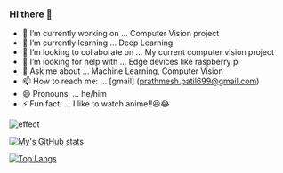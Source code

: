 ### Hi there 👋





- 🔭 I’m currently working on ... Computer Vision project
- 🌱 I’m currently learning ... Deep Learning
- 👯 I’m looking to collaborate on ... My current computer vision project
- 🤔 I’m looking for help with ... Edge devices like raspberry pi                
- 💬 Ask me about ... Machine Learning, Computer Vision
- 📫 How to reach me: ... [gmail] (prathmesh.patil699@gmail.com)
- 😄 Pronouns: ... he/him
- ⚡ Fun fact: ... I like to watch anime!!😆😂


![effect](https://user-images.githubusercontent.com/52091202/105957777-b81e6b80-609f-11eb-83a3-8ae352506d18.gif)


[![My's GitHub stats](https://github-readme-stats.vercel.app/api?username=patrickn699)](https://github.com/patrickn699/github-readme-stats)

[![Top Langs](https://github-readme-stats.vercel.app/api/top-langs/?username=patrickn699)](https://github.com/patrickn699/github-readme-stats)
